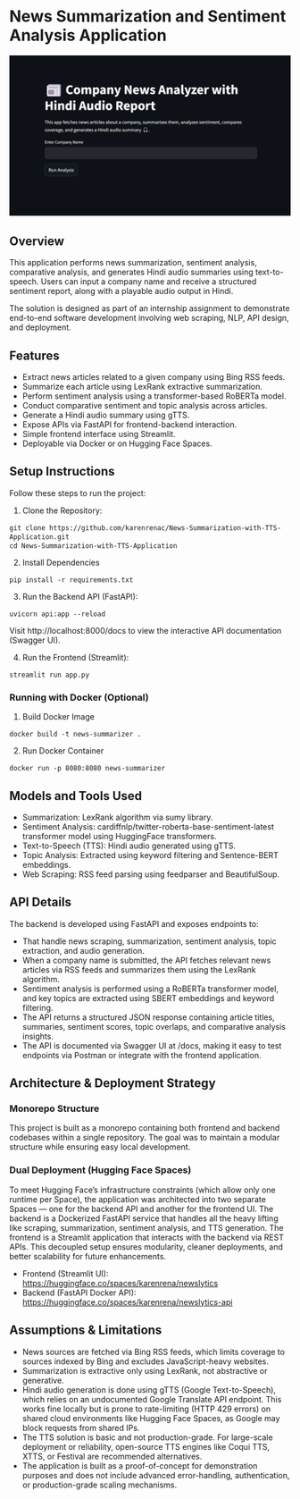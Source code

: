 # News Summarization and Sentiment Analysis Application

![alt text](image.png)

## Overview

This application performs news summarization, sentiment analysis, comparative analysis, and generates Hindi audio summaries using text-to-speech. Users can input a company name and receive a structured sentiment report, along with a playable audio output in Hindi.

The solution is designed as part of an internship assignment to demonstrate end-to-end software development involving web scraping, NLP, API design, and deployment.

## Features

- Extract news articles related to a given company using Bing RSS feeds.
- Summarize each article using LexRank extractive summarization.
- Perform sentiment analysis using a transformer-based RoBERTa model.
- Conduct comparative sentiment and topic analysis across articles.
- Generate a Hindi audio summary using gTTS.
- Expose APIs via FastAPI for frontend-backend interaction.
- Simple frontend interface using Streamlit.
- Deployable via Docker or on Hugging Face Spaces.


## Setup Instructions
Follow these steps to run the project:
1. Clone the Repository:
```
git clone https://github.com/karenrenac/News-Summarization-with-TTS-Application.git
cd News-Summarization-with-TTS-Application
```
2. Install Dependencies
```
pip install -r requirements.txt
```
3. Run the Backend API (FastAPI):
```
uvicorn api:app --reload
```
Visit http://localhost:8000/docs to view the interactive API documentation (Swagger UI).

4. Run the Frontend (Streamlit):
```
streamlit run app.py
```

### Running with Docker (Optional)
1. Build Docker Image
```
docker build -t news-summarizer .
```
2. Run Docker Container
```
docker run -p 8080:8080 news-summarizer
```

## Models and Tools Used
* Summarization: LexRank algorithm via sumy library.
* Sentiment Analysis: cardiffnlp/twitter-roberta-base-sentiment-latest transformer model using HuggingFace transformers.
* Text-to-Speech (TTS): Hindi audio generated using gTTS.
* Topic Analysis: Extracted using keyword filtering and Sentence-BERT embeddings.
* Web Scraping: RSS feed parsing using feedparser and BeautifulSoup.

## API Details
The backend is developed using FastAPI and exposes endpoints to:

* That handle news scraping, summarization, sentiment analysis, topic extraction, and audio generation.
* When a company name is submitted, the API fetches relevant news articles via RSS feeds and summarizes them using the LexRank algorithm.
* Sentiment analysis is performed using a RoBERTa transformer model, and key topics are extracted using SBERT embeddings and keyword filtering.
* The API returns a structured JSON response containing article titles, summaries, sentiment scores, topic overlaps, and comparative analysis insights.
* The API is documented via Swagger UI at /docs, making it easy to test endpoints via Postman or integrate with the frontend application.

## Architecture & Deployment Strategy
### Monorepo Structure
This project is built as a monorepo containing both frontend and backend codebases within a single repository. The goal was to maintain a modular structure while ensuring easy local development.

### Dual Deployment (Hugging Face Spaces)
To meet Hugging Face’s infrastructure constraints (which allow only one runtime per Space), the application was architected into two separate Spaces — one for the backend API and another for the frontend UI. The backend is a Dockerized FastAPI service that handles all the heavy lifting like scraping, summarization, sentiment analysis, and TTS generation. The frontend is a Streamlit application that interacts with the backend via REST APIs. This decoupled setup ensures modularity, cleaner deployments, and better scalability for future enhancements.

* Frontend (Streamlit UI): https://huggingface.co/spaces/karenrena/newslytics
* Backend (FastAPI Docker API): https://huggingface.co/spaces/karenrena/newslytics-api

## Assumptions & Limitations
* News sources are fetched via Bing RSS feeds, which limits coverage to sources indexed by Bing and excludes JavaScript-heavy websites.
* Summarization is extractive only using LexRank, not abstractive or generative.
* Hindi audio generation is done using gTTS (Google Text-to-Speech), which relies on an undocumented Google Translate API endpoint. This works fine locally but is prone to rate-limiting (HTTP 429 errors) on shared cloud environments like Hugging Face Spaces, as Google may block requests from shared IPs.
* The TTS solution is basic and not production-grade. For large-scale deployment or reliability, open-source TTS engines like Coqui TTS, XTTS, or Festival are recommended alternatives.
* The application is built as a proof-of-concept for demonstration purposes and does not include advanced error-handling, authentication, or production-grade scaling mechanisms.